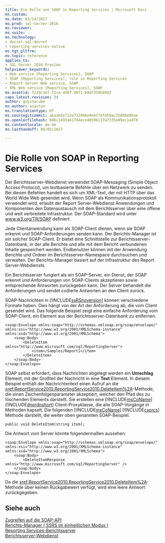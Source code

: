 ```yaml
---
title: Die Rolle von SOAP in Reporting Services | Microsoft Docs
ms.custom: 
ms.date: 03/14/2017
ms.prod: sql-server-2016
ms.reviewer: 
ms.suite: 
ms.technology:
- docset-sql-devref
- reporting-services-native
ms.tgt_pltfrm: 
ms.topic: reference
applies_to:
- SQL Server 2016 Preview
helpviewer_keywords:
- Web service [Reporting Services], SOAP
- SOAP [Reporting Services], role in Reporting Services
- Report Server Web service, SOAP
- XML Web service [Reporting Services], SOAP
ms.assetid: f229c3ef-f2ca-448f-98f1-b8df350b9992
caps.latest.revision: 34
author: guyinacube
ms.author: asaxton
ms.translationtype: HT
ms.sourcegitcommit: a6aab5e722e732096e9e4ffdf458ac25088e09ae
ms.openlocfilehash: 0d6c14934417d4ece40596c17a7335e09ec1ad78
ms.contentlocale: de-de
ms.lasthandoff: 08/03/2017

---
```

# <a name="the-role-of-soap-in-reporting-services"></a>Die Rolle von SOAP in Reporting Services
  Der Berichtsserver-Webdienst verwendet SOAP-Messaging (Simple Object Access Protocol), um textbasierte Befehle über ein Netzwerk zu senden. Bei diesen Befehlen handelt es sich um XML-Text, der mit HTTP über das World Wide Web gesendet wird. Wenn SOAP als Kommunikationsprotokoll verwendet wird, erlaubt der Report Server-Webdienst Anwendungen und Komponenten den Datenaustausch mit dem Berichtsserver über eine offene und weit verbreitete Infrastruktur. Der SOAP-Standard wird unter www.w3.org/TR/SOAP definiert.  
  
 Jede Clientanwendung kann als SOAP-Client dienen, wenn sie SOAP erkennt und SOAP-Anforderungen senden kann. Der Berichts-Manager ist ein solcher SOAP-Client. Er bietet eine Schnittstelle zur Berichtsserver-Datenbank, in der alle Berichte und alle mit dem Bericht verbundenen Inhalte gespeichert werden. Endbenutzer können mit der Anwendung Berichte und Ordner im Berichtsserver-Namespace durchsuchen und verwalten. Der Berichts-Manager basiert auf der Infrastruktur des Report Server-Webdiensts.  
  
 Ein Berichtsserver fungiert als ein SOAP-Server, ein Dienst, der SOAP erkennt und Anforderungen von SOAP-Clients akzeptieren sowie entsprechende Antworten zurückgeben kann. Der Server behandelt die Anforderungen und sendet codierte Antworten an den Client zurück.  
  
 SOAP-Nachrichten in [!INCLUDE[ssRSnoversion](../../includes/ssrsnoversion-md.md)] können verschiedene Formate haben. Dies hängt von der Art der Anforderung ab, die vom Client gesendet wird. Das folgende Beispiel zeigt eine einfache Anforderung vom SOAP-Client, ein Element aus der Berichtsserver-Datenbank zu entfernen.  
  
```  
<soap:Envelope xmlns:soap="http://schemas.xmlsoap.org/soap/envelope/" xmlns:xsi="http://www.w3.org/2001/XMLSchema-instance" xmlns:xsd="http://www.w3.org/2001/XMLSchema">  
    <soap:Body>  
        <DeleteItem xmlns="http://www.microsoft.com/sql/ReportingServer">  
            <item>/Samples/Report1</item>  
        </DeleteItem>  
    </soap:Body>  
</soap:Envelope>  
```  
  
 SOAP selbst erfordert, dass Nachrichten abgelegt werden ein **Umschlag** Element, mit der Großteil der Nachricht in eine **Text** Element. In diesem Beispiel enthält der Nachrichtentext einen Aufruf an die <xref:ReportService2010.ReportingService2010.DeleteItem%2A>-Methode, die einen Zeichenfolgenparameter akzeptiert, welcher den Pfad des zu löschenden Elements darstellt. Sie erstellen eine [!INCLUDE[msCoName](../../includes/msconame-md.md)] [!INCLUDE[dnprdnshort](../../includes/dnprdnshort-md.md)] Client-Proxyklasse, die alle SOAP-Vorgänge in Methoden kapselt. Die folgenden [!INCLUDE[msCoName](../../includes/msconame-md.md)] [!INCLUDE[csprcs](../../includes/csprcs-md.md)] Methode darstellt, die weiter oben genannten SOAP-Beispiel.  
  
```  
public void DeleteItem(string item);  
```  
  
 Die Antwort vom Server könnte folgendermaßen aussehen:  
  
```  
<soap:Envelope xmlns:soap="http://schemas.xmlsoap.org/soap/envelope/" xmlns:xsi="http://www.w3.org/2001/XMLSchema-instance" xmlns:xsd="http://www.w3.org/2001/XMLSchema">  
    <soap:Body>  
        <DeleteItemResponse xmlns="http://www.microsoft.com/sql/ReportingServer" />  
    </soap:Body>  
</soap:Envelope>  
```  
  
 Da die <xref:ReportService2010.ReportingService2010.DeleteItem%2A>-Methode über keinen Rückgabewert verfügt, wird eine leere Antwort zurückgegeben.  
  
## <a name="see-also"></a>Siehe auch  
 [Zugreifen auf die SOAP-API](../../reporting-services/report-server-web-service/accessing-the-soap-api.md)   
 [Berichts-Manager &#40; SSRS im einheitlichen Modus &#41;](http://msdn.microsoft.com/library/80949f9d-58f5-48e3-9342-9e9bf4e57896)   
 [Reporting Services-Berichtsserver](../../reporting-services/report-server-sharepoint/reporting-services-report-server.md)   
 [Berichtsserver-Webdienst](../../reporting-services/report-server-web-service/report-server-web-service.md)  
  
  
